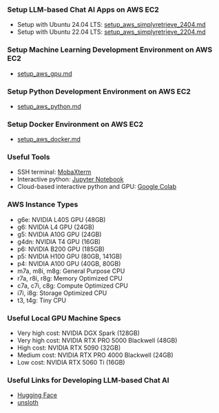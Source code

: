 ### Setup LLM-based Chat AI Apps on AWS EC2
- Setup with Ubuntu 24.04 LTS: [setup_aws_simplyretrieve_2404.md](setup_aws_simplyretrieve_2404.md)
- Setup with Ubuntu 22.04 LTS: [setup_aws_simplyretrieve_2204.md](setup_aws_simplyretrieve_2204.md)

### Setup Machine Learning Development Environment on AWS EC2
- [setup_aws_gpu.md](setup_aws_gpu.md)

### Setup Python Development Environment on AWS EC2
- [setup_aws_python.md](setup_aws_python.md)

### Setup Docker Environment on AWS EC2
- [setup_aws_docker.md](setup_aws_docker.md)

### Useful Tools
- SSH terminal: [MobaXterm](https://mobaxterm.mobatek.net/)
- Interactive python: [Jupyter Notebook](https://jupyter.org/)
- Cloud-based interactive python and GPU: [Google Colab](https://colab.research.google.com/)

### AWS Instance Types
- g6e: NVIDIA L40S GPU (48GB)
- g6: NVIDIA L4 GPU (24GB)
- g5: NVIDIA A10G GPU (24GB)
- g4dn: NVIDIA T4 GPU (16GB)
- p6: NVIDIA B200 GPU (185GB)
- p5: NVIDIA H100 GPU (80GB, 141GB)
- p4: NVIDIA A100 GPU (40GB, 80GB)
- m7a, m8i, m8g: General Purpose CPU
- r7a, r8i, r8g: Memory Optimized CPU
- c7a, c7i, c8g: Compute Optimized CPU
- i7i, i8g: Storage Optimized CPU
- t3, t4g: Tiny CPU

### Useful Local GPU Machine Specs
- Very high cost: NVIDIA DGX Spark (128GB)
- Very high cost: NVIDIA RTX PRO 5000 Blackwell (48GB)
- High cost: NVIDIA RTX 5090 (32GB)
- Medium cost: NVIDIA RTX PRO 4000 Blackwell (24GB)
- Low cost: NVIDIA RTX 5060 Ti (16GB)

### Useful Links for Developing LLM-based Chat AI
- [Hugging Face](https://huggingface.co/)
- [unsloth](https://unsloth.ai/)
